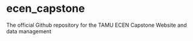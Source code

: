 # ecen_capstone
The official Github repository for the TAMU ECEN Capstone Website and data management
